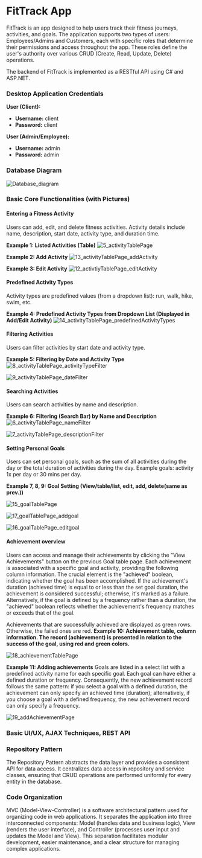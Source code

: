 # FitTrack App

FitTrack is an app designed to help users track their fitness journeys, activities, and goals. The application supports two types of users: Employees/Admins and Customers, each with specific roles that determine their permissions and access throughout the app. These roles define the user's authority over various CRUD (Create, Read, Update, Delete) operations.

The backend of FitTrack is implemented as a RESTful API using C# and ASP.NET.

### Desktop Application Credentials
**User (Client):**
- **Username:** client
- **Password:** client

**User (Admin/Employee):**
- **Username:** admin
- **Password:** admin

### Database Diagram
![Database_diagram](https://github.com/nukicbelma/FitTrackApp/assets/92430755/879527f4-c338-4916-b5d8-d06fa840ff21)

### Basic Core Functionalities (with Pictures)

####  Entering a Fitness Activity
Users can add, edit, and delete fitness activities. Activity details include name, description, start date, activity type, and duration time.

**Example 1: Listed Activities (Table)**
![5_activityTablePage](https://github.com/nukicbelma/FitTrackApp/assets/92430755/7f815c60-197f-4d0a-be02-a18ffcb1cc15)

**Example 2: Add Activity**
![13_activityTablePage_addActivity](https://github.com/nukicbelma/FitTrackApp/assets/92430755/abbcc9d4-00cd-4de0-8dea-389f3f9e102f)

**Example 3: Edit Activity**
![12_activtiyTablePage_editActivity](https://github.com/nukicbelma/FitTrackApp/assets/92430755/7a5c3f0a-8890-4c52-9f43-7e9943faf05a)

####  Predefined Activity Types
Activity types are predefined values (from a dropdown list): run, walk, hike, swim, etc.

**Example 4: Predefined Activity Types from Dropdown List (Displayed in Add/Edit Activity)**
![14_activityTablePage_predefinedActivityTypes](https://github.com/nukicbelma/FitTrackApp/assets/92430755/8ba73689-b06d-4e0e-a0b7-a18414f4e562)

####  Filtering Activities
Users can filter activities by start date and activity type.

**Example 5: Filtering by Date and Activity Type**
![8_activityTablePage_activityTypeFilter](https://github.com/nukicbelma/FitTrackApp/assets/92430755/41c20808-9cd0-4e91-9cc4-33c2ae00ea66)

![9_activityTablePage_dateFilter](https://github.com/nukicbelma/FitTrackApp/assets/92430755/4480ace4-7d7b-4718-8031-f86160c95980)

####  Searching Activities
Users can search activities by name and description.

**Example 6: Filtering (Search Bar) by Name and Description**
![6_activityTablePage_nameFilter](https://github.com/nukicbelma/FitTrackApp/assets/92430755/40b0b8cf-789c-4ec2-ab9a-1f2f826b1d3d)

![7_activityTablePage_descriptionFilter](https://github.com/nukicbelma/FitTrackApp/assets/92430755/eaeb27f8-524c-465e-a43c-2192172636e7)

#### Setting Personal Goals
Users can set personal goals, such as the sum of all activities during the day or the total duration of activities during the day. Example goals: activity 1x per day or 30 mins per day.

**Example 7, 8, 9: Goal Setting (View/table/list, edit, add, delete(same as prev.))**

![15_goalTablePage](https://github.com/nukicbelma/FitTrackApp/assets/92430755/6299852c-1bf6-485a-a460-6f6a690f5d36)

![17_goalTablePage_addgoal](https://github.com/nukicbelma/FitTrackApp/assets/92430755/00e9a3ca-cc07-4130-b403-3eae374bb538)

![16_goalTablePage_editgoal](https://github.com/nukicbelma/FitTrackApp/assets/92430755/4d0f1571-0972-48fa-b1ea-28f58c34c856)

#### Achievement overview

Users can access and manage their achievements by clicking the "View Achievements" button on the previous Goal table page. Each achievement is associated with a specific goal and activity, providing the following column information. The crucial element is the "achieved" boolean, indicating whether the goal has been accomplished. If the achievement's duration (achieved time) is equal to or less than the set goal duration, the achievement is considered successful; otherwise, it's marked as a failure. Alternatively, if the goal is defined by a frequency rather than a duration, the "achieved" boolean reflects whether the achievement's frequency matches or exceeds that of the goal.

Achievements that are successfully achieved are displayed as green rows. Otherwise, the failed ones are red.
**Example 10: Achievement table, column information. The record (achievement) is presented in relation to the success of the goal, using red and green colors.**

![18_achievementTablePage](https://github.com/nukicbelma/FitTrackApp/assets/92430755/d2b423d1-8fc2-4213-8f1f-301702f3f2af)

**Example 11: Adding achievements** Goals are listed in a select list with a predefined activity name for each specific goal. Each goal can have either a defined duration or frequency. Consequently, the new achievement record follows the same pattern: if you select a goal with a defined duration, the achievement can only specify an achieved time (duration); alternatively, if you choose a goal with a defined frequency, the new achievement record can only specify a frequency.

![19_addAchievementPage](https://github.com/nukicbelma/FitTrackApp/assets/92430755/ab9a094a-800f-4f62-a6fc-d922608ade67)

### Basic UI/UX, AJAX Techniques, REST API

### Repository Pattern
The Repository Pattern abstracts the data layer and provides a consistent API for data access. It centralizes data access in repository and service classes, ensuring that CRUD operations are performed uniformly for every entity in the database.

### Code Organization
MVC (Model-View-Controller) is a software architectural pattern used for organizing code in web applications. It separates the application into three interconnected components: Model (handles data and business logic), View (renders the user interface), and Controller (processes user input and updates the Model and View). This separation facilitates modular development, easier maintenance, and a clear structure for managing complex applications.
